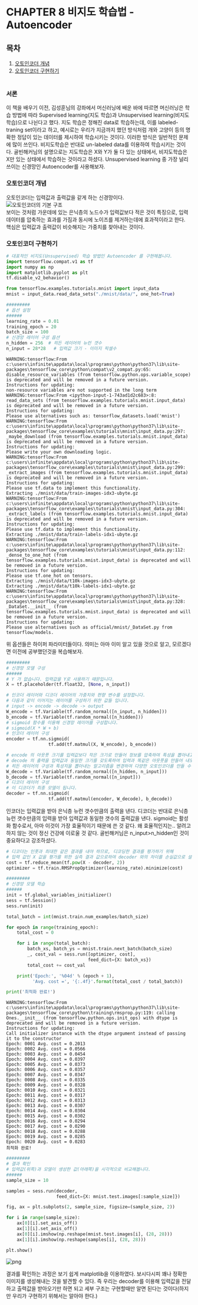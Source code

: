 # CHAPTER 8 비지도 학습법 - Autoencoder
## 목차
1. [오토인코더 개념](#오토인코더-개념)<br>
2. [오토인코더 구현하기](#오토인코더-구현하기)<br><br>


### 서론
이 책을 배우기 이전, 김성훈님의 강좌에서 머신러닝에 배운 바에 따르면 머신러닝은 학습 방법에 따라 Supervised learning(지도 학습)과 Unsupervised learning(비지도학습)으로 나뉜다고 했다. 지도 학습은 정해진 data로 학습하는데, 이를 labeled-traning set이라고 하고, 예시로는 우리가 지금까지 했던 방식처럼 개와 고양이 등의 명확한 정답이 있는 데이터를 제시하여 학습시키는 것이다. 이러한 방식은 일반적인 문제에 많이 쓰인다. 비지도학습은 반대로 un-labeled data를 이용하여 학습시키는 것이다. 골빈해커님의 설명으로는 지도학습은 X와 Y가 둘 다 있는 상태에서, 비지도학습은 X만 있는 상태에서 학습하는 것이라고 하셨다. Unsupervised learning 중 가장 널리 쓰이는 신경망인 Autoencoder를 사용해보자.<br>

### 오토인코더 개념
오토인코더는 입력값과 출력값을 같게 하는 신경망이다.<br>
![오토인코더의 기본 구조](../image/autoencoder.png)<br>
보이는 것처럼 가운데에 있는 은닉층의 노드수가 입력값보다 적은 것이 특징으로, 입력데이터를 압축하는 효과를 가짐과 동시에 노이즈를 제거하는데에 효과적이라고 한다.<br>
핵심은 입력값과 출력값이 비슷해지는 가중치를 찾아내는 것이다.

### 오토인코더 구현하기


```python
# 대표적인 비지도(Unsupervised) 학습 방법인 Autoencoder 를 구현해봅니다.
import tensorflow.compat.v1 as tf
import numpy as np
import matplotlib.pyplot as plt
tf.disable_v2_behavior()

from tensorflow.examples.tutorials.mnist import input_data
mnist = input_data.read_data_sets("./mnist/data/", one_hot=True)

#########
# 옵션 설정
######
learning_rate = 0.01
training_epoch = 20
batch_size = 100
# 신경망 레이어 구성 옵션
n_hidden = 256  # 히든 레이어의 뉴런 갯수
n_input = 28*28   # 입력값 크기 - 이미지 픽셀수
```

    WARNING:tensorflow:From c:\users\infinite\appdata\local\programs\python\python37\lib\site-packages\tensorflow_core\python\compat\v2_compat.py:65: disable_resource_variables (from tensorflow.python.ops.variable_scope) is deprecated and will be removed in a future version.
    Instructions for updating:
    non-resource variables are not supported in the long term
    WARNING:tensorflow:From <ipython-input-1-743ad1d2c683>:8: read_data_sets (from tensorflow.examples.tutorials.mnist.input_data) is deprecated and will be removed in a future version.
    Instructions for updating:
    Please use alternatives such as: tensorflow_datasets.load('mnist')
    WARNING:tensorflow:From c:\users\infinite\appdata\local\programs\python\python37\lib\site-packages\tensorflow_core\examples\tutorials\mnist\input_data.py:297: _maybe_download (from tensorflow.examples.tutorials.mnist.input_data) is deprecated and will be removed in a future version.
    Instructions for updating:
    Please write your own downloading logic.
    WARNING:tensorflow:From c:\users\infinite\appdata\local\programs\python\python37\lib\site-packages\tensorflow_core\examples\tutorials\mnist\input_data.py:299: _extract_images (from tensorflow.examples.tutorials.mnist.input_data) is deprecated and will be removed in a future version.
    Instructions for updating:
    Please use tf.data to implement this functionality.
    Extracting ./mnist/data/train-images-idx3-ubyte.gz
    WARNING:tensorflow:From c:\users\infinite\appdata\local\programs\python\python37\lib\site-packages\tensorflow_core\examples\tutorials\mnist\input_data.py:304: _extract_labels (from tensorflow.examples.tutorials.mnist.input_data) is deprecated and will be removed in a future version.
    Instructions for updating:
    Please use tf.data to implement this functionality.
    Extracting ./mnist/data/train-labels-idx1-ubyte.gz
    WARNING:tensorflow:From c:\users\infinite\appdata\local\programs\python\python37\lib\site-packages\tensorflow_core\examples\tutorials\mnist\input_data.py:112: _dense_to_one_hot (from tensorflow.examples.tutorials.mnist.input_data) is deprecated and will be removed in a future version.
    Instructions for updating:
    Please use tf.one_hot on tensors.
    Extracting ./mnist/data/t10k-images-idx3-ubyte.gz
    Extracting ./mnist/data/t10k-labels-idx1-ubyte.gz
    WARNING:tensorflow:From c:\users\infinite\appdata\local\programs\python\python37\lib\site-packages\tensorflow_core\examples\tutorials\mnist\input_data.py:328: _DataSet.__init__ (from tensorflow.examples.tutorials.mnist.input_data) is deprecated and will be removed in a future version.
    Instructions for updating:
    Please use alternatives such as official/mnist/_DataSet.py from tensorflow/models.
    

위 옵션들은 하이퍼 파라미터들이다. 의미는 아마 이미 알고 있을 것으로 알고, 모르겠다면 이전에 공부했던것을 복습해보자.


```python
#########
# 신경망 모델 구성
######
# Y 가 없습니다. 입력값을 Y로 사용하기 때문입니다.
X = tf.placeholder(tf.float32, [None, n_input])

# 인코더 레이어와 디코더 레이어의 가중치와 편향 변수를 설정합니다.
# 다음과 같이 이어지는 레이어를 구성하기 위한 값들 입니다.
# input -> encode -> decode -> output
W_encode = tf.Variable(tf.random_normal([n_input, n_hidden]))
b_encode = tf.Variable(tf.random_normal([n_hidden]))
# sigmoid 함수를 이용해 신경망 레이어를 구성합니다.
# sigmoid(X * W + b)
# 인코더 레이어 구성
encoder = tf.nn.sigmoid(
                tf.add(tf.matmul(X, W_encode), b_encode))

# encode 의 아웃풋 크기를 입력값보다 작은 크기로 만들어 정보를 압축하여 특성을 뽑아내고,
# decode 의 출력을 입력값과 동일한 크기를 갖도록하여 입력과 똑같은 아웃풋을 만들어 내도록 합니다.
# 히든 레이어의 구성과 특성치을 뽑아내는 알고리즘을 변경하여 다양한 오토인코더를 만들 수 있습니다.
W_decode = tf.Variable(tf.random_normal([n_hidden, n_input]))
b_decode = tf.Variable(tf.random_normal([n_input]))
# 디코더 레이어 구성
# 이 디코더가 최종 모델이 됩니다.
decoder = tf.nn.sigmoid(
                tf.add(tf.matmul(encoder, W_decode), b_decode))
```

인코더는 입력값을 받아 은닉층 뉴런 갯수만큼의 출력을 낸다. 디코더는 반대로 은닉층 뉴런 갯수만큼의 입력을 받아 입력값과 동일한 갯수의 출력값을 낸다. sigmoid는 활성화 함수로서, 아마 이것이 가장 효율적이기 때문에 쓴 것 같다. 왜 효율적인지는.. 알려고 하지 않는 것이 정신 건강에 이로울 것 같다. 골빈해커님은 n_input>n_hidden인 것이 중요하다고 강조하셨다.


```python
# 디코더는 인풋과 최대한 같은 결과를 내야 하므로, 디코딩한 결과를 평가하기 위해
# 입력 값인 X 값을 평가를 위한 실측 결과 값으로하여 decoder 와의 차이를 손실값으로 설정합니다.
cost = tf.reduce_mean(tf.pow(X - decoder, 2))
optimizer = tf.train.RMSPropOptimizer(learning_rate).minimize(cost)

#########
# 신경망 모델 학습
######
init = tf.global_variables_initializer()
sess = tf.Session()
sess.run(init)

total_batch = int(mnist.train.num_examples/batch_size)

for epoch in range(training_epoch):
    total_cost = 0

    for i in range(total_batch):
        batch_xs, batch_ys = mnist.train.next_batch(batch_size)
        _, cost_val = sess.run([optimizer, cost],
                               feed_dict={X: batch_xs})
        total_cost += cost_val

    print('Epoch:', '%04d' % (epoch + 1),
          'Avg. cost =', '{:.4f}'.format(total_cost / total_batch))

print('최적화 완료!')
```

    WARNING:tensorflow:From c:\users\infinite\appdata\local\programs\python\python37\lib\site-packages\tensorflow_core\python\training\rmsprop.py:119: calling Ones.__init__ (from tensorflow.python.ops.init_ops) with dtype is deprecated and will be removed in a future version.
    Instructions for updating:
    Call initializer instance with the dtype argument instead of passing it to the constructor
    Epoch: 0001 Avg. cost = 0.2013
    Epoch: 0002 Avg. cost = 0.0566
    Epoch: 0003 Avg. cost = 0.0454
    Epoch: 0004 Avg. cost = 0.0397
    Epoch: 0005 Avg. cost = 0.0373
    Epoch: 0006 Avg. cost = 0.0357
    Epoch: 0007 Avg. cost = 0.0347
    Epoch: 0008 Avg. cost = 0.0335
    Epoch: 0009 Avg. cost = 0.0328
    Epoch: 0010 Avg. cost = 0.0321
    Epoch: 0011 Avg. cost = 0.0317
    Epoch: 0012 Avg. cost = 0.0313
    Epoch: 0013 Avg. cost = 0.0307
    Epoch: 0014 Avg. cost = 0.0304
    Epoch: 0015 Avg. cost = 0.0302
    Epoch: 0016 Avg. cost = 0.0294
    Epoch: 0017 Avg. cost = 0.0290
    Epoch: 0018 Avg. cost = 0.0288
    Epoch: 0019 Avg. cost = 0.0285
    Epoch: 0020 Avg. cost = 0.0283
    최적화 완료!
    


```python
#########
# 결과 확인
# 입력값(위쪽)과 모델이 생성한 값(아래쪽)을 시각적으로 비교해봅니다.
######
sample_size = 10

samples = sess.run(decoder,
                   feed_dict={X: mnist.test.images[:sample_size]})

fig, ax = plt.subplots(2, sample_size, figsize=(sample_size, 2))

for i in range(sample_size):
    ax[0][i].set_axis_off()
    ax[1][i].set_axis_off()
    ax[0][i].imshow(np.reshape(mnist.test.images[i], (28, 28)))
    ax[1][i].imshow(np.reshape(samples[i], (28, 28)))

plt.show()
```


![png](../image/output_6_0.png)


결과를 확인하는 과정은 보기 쉽게 matplotlib을 이용하였다. 보시다시피 꽤나 정확한 이미지를 생성해내는 것을 발견할 수 있다.
즉 우리는 decoder를 이용해 입력값을 전달하고 출력값을 받아오기만 하면 되고 세부 구조는 구현할때만 알면 된다는 것이다(하지만 우리가 구현하기 위해서는 알아야 한다.)
